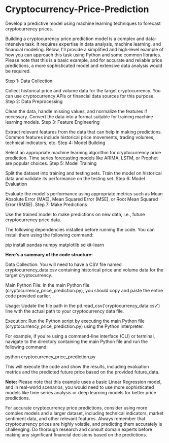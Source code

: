 # Cryptocurrency-Price-Prediction
Develop a predictive model using machine learning techniques to forecast cryptocurrency prices.

Building a cryptocurrency price prediction model is a complex and data-intensive task. It requires expertise in data analysis, machine learning, and financial modeling. Below, I'll provide a simplified and high-level example of how you can approach this task using Python and some common libraries. Please note that this is a basic example, and for accurate and reliable price predictions, a more sophisticated model and extensive data analysis would be required.

Step 1: Data Collection

Collect historical price and volume data for the target cryptocurrency. You can use cryptocurrency APIs or financial data sources for this purpose.
Step 2: Data Preprocessing

Clean the data, handle missing values, and normalize the features if necessary. Convert the data into a format suitable for training machine learning models.
Step 3: Feature Engineering

Extract relevant features from the data that can help in making predictions. Common features include historical price movements, trading volumes, technical indicators, etc.
Step 4: Model Building

Select an appropriate machine learning algorithm for cryptocurrency price prediction. Time series forecasting models like ARIMA, LSTM, or Prophet are popular choices.
Step 5: Model Training

Split the dataset into training and testing sets. Train the model on historical data and validate its performance on the testing set.
Step 6: Model Evaluation

Evaluate the model's performance using appropriate metrics such as Mean Absolute Error (MAE), Mean Squared Error (MSE), or Root Mean Squared Error (RMSE).
Step 7: Make Predictions

Use the trained model to make predictions on new data, i.e., future cryptocurrency price data.

The following dependencies installed before running the code. You can install them using the following command:

pip install pandas numpy matplotlib scikit-learn

__Here's a summary of the code structure:__

Data Collection: You will need to have a CSV file named cryptocurrency_data.csv containing historical price and volume data for the target cryptocurrency.

Main Python File: In the main Python file (cryptocurrency_price_prediction.py), you should copy and paste the entire code provided earlier.

Usage: Update the file path in the pd.read_csv('cryptocurrency_data.csv') line with the actual path to your cryptocurrency data file.

Execution: Run the Python script by executing the main Python file (cryptocurrency_price_prediction.py) using the Python interpreter.

For example, if you're using a command-line interface (CLI) or terminal, navigate to the directory containing the main Python file and run the following command:

python cryptocurrency_price_prediction.py

This will execute the code and show the results, including evaluation metrics and the predicted future price based on the provided future_data.


__Note:__ Please note that this example uses a basic Linear Regression model, and in real-world scenarios, you would need to use more sophisticated models like time series analysis or deep learning models for better price predictions.

For accurate cryptocurrency price predictions, consider using more complex models and a larger dataset, including technical indicators, market sentiment data, and other relevant features. Always remember that cryptocurrency prices are highly volatile, and predicting them accurately is challenging. Do thorough research and consult domain experts before making any significant financial decisions based on the predictions.
